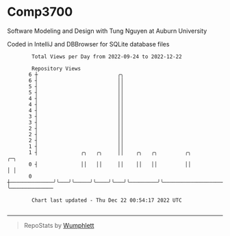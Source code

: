 # Comp3700

Software Modeling and Design with Tung Nguyen at Auburn University

Coded in IntelliJ and DBBrowser for SQLite database files

```
        Total Views per Day from 2022-09-24 to 2022-12-22

        Repository Views
       6 ┼                          ╭╮
       6 ┤                          ││
       5 ┤                          ││
       5 ┤                          ││
       4 ┤                          ││
       4 ┤                          ││
       4 ┤                          ││
       3 ┤                          ││
       3 ┤                          ││
       2 ┤                          ││
       2 ┤                          ││
       2 ┤                          ││
       1 ┤                          ││
       1 ┤              ╭╮   ╭╮     ││    ╭╮   ╭╮         ╭╮                      ╭─╮
       0 ┤              ││   ││     ││    ││   ││         ││                      │ │
       0 ┼──────────────╯╰───╯╰─────╯╰────╯╰───╯╰─────────╯╰──────────────────────╯ ╰──────────────

        Chart last updated - Thu Dec 22 00:54:17 2022 UTC
        
```

---

> RepoStats by [Wumphlett](https://github.com/Wumphlett)

